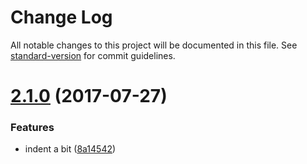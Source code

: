 # Change Log

All notable changes to this project will be documented in this file. See [standard-version](https://github.com/conventional-changelog/standard-version) for commit guidelines.

<a name="2.1.0"></a>
# [2.1.0](https://github.com/dickeyxxx/dubdub/compare/v1.0.2...v2.1.0) (2017-07-27)


### Features

* indent a bit ([8a14542](https://github.com/dickeyxxx/dubdub/commit/8a14542))
